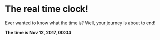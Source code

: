 # The real time clock!

Ever wanted to know what the time is? Well, your journey is about to end!

**The time is Nov 12, 2017, 00:04**